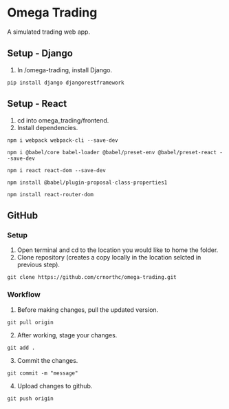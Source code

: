 # Omega Trading
A simulated trading web app.


## Setup - Django

1. In /omega-trading, install Django.
```
pip install django djangorestframework
```

## Setup - React
1. cd into omega_trading/frontend.
2. Install dependencies.
```
npm i webpack webpack-cli --save-dev
```
```
npm i @babel/core babel-loader @babel/preset-env @babel/preset-react --save-dev
```
```
npm i react react-dom --save-dev
```
```
npm install @babel/plugin-proposal-class-properties1
```
```
npm install react-router-dom
```

## GitHub
### Setup
1. Open terminal and cd to the location you would like to home the folder.
2. Clone repository (creates a copy locally in the location selcted in previous step).
```
git clone https://github.com/crnorthc/omega-trading.git
```

### Workflow 
1. Before making changes, pull the updated version.
```
git pull origin
```
2. After working, stage your changes.
```
git add .
```
3. Commit the changes.
```
git commit -m "message"
```
4. Upload changes to github.
```
git push origin
```
